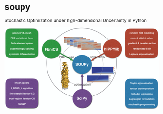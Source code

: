 # soupy
Stochastic Optimization under high-dimensional Uncertainty in Python

![Alt text](SOUPyFramework.png?raw=true "Title")
